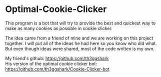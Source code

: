 # Optimal-Cookie-Clicker

This program is a bot that will try to provide the best and quickest way to make as many cookies as possible in cookie clicker.

The idea came from a friend of mine and we are working on this project together. I will put all of the ideas he had here so you know who did what. But even though ideas were shared, most of the code written is my own.

My friend's github: https://github.com/th3ggshark  
His version of the optimal cookie clicker bot: https://github.com/th3ggshark/Cookie-Clicker-bot
